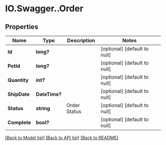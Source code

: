 # IO.Swagger..Order
## Properties

Name | Type | Description | Notes
------------ | ------------- | ------------- | -------------
**Id** | **long?** |  | [optional] [default to null]
**PetId** | **long?** |  | [optional] [default to null]
**Quantity** | **int?** |  | [optional] [default to null]
**ShipDate** | **DateTime?** |  | [optional] [default to null]
**Status** | **string** | Order Status | [optional] [default to null]
**Complete** | **bool?** |  | [optional] [default to null]

[[Back to Model list]](../README.md#documentation-for-models) [[Back to API list]](../README.md#documentation-for-api-endpoints) [[Back to README]](../README.md)

